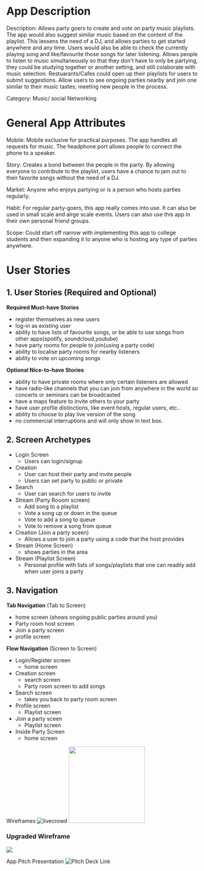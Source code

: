 # App Description

Description: Allows party goers to create and vote on party music playlists. The app would also suggest similar music based on the content of the playlist. This lessens the need of a DJ, and allows parties to get started anywhere and any time. Users would also be able to check the currently playing song and like/favourite those songs for later listening. Allows people to listen to music simultaneously so that they don't have to only be partying, they could be studying together or another setting, and still colaborate with music selection. Restuarants/Cafes could open up their playlists for users to submit suggestions. Allow users to see ongoing parties nearby and join one similar to their music tastes; meeting new people in the process.

Category: Music/ social Networking

# General App Attributes

Mobile: Mobile exclusive for practical purposes. The app handles all requests for music. The headphone port allows people to connect the phone to a speaker.

Story: Creates a bond between the people in the party. By allowing everyone to contribute to the playlist, users have a chance to jam out to their favorite songs without the need of a DJ.

Market: Anyone who enjoys partying or is a person who hosts parties regularly.

Habit: For regular party-goers, this app really comes into use. It can also be used in small scale and alrge scale events. Users can also use this app in their own personal friend groups.

Scope: Could start off narrow with implementing this app to college students and then expanding it to anyone who is hosting any type of parties anywhere.

# User Stories
## 1. User Stories (Required and Optional)

**Required Must-have Stories**
 * register themselves as new users
 * log-in as existing user
 * ability to have lists of favourite songs, or be able to use songs from other apps(spotify, soundcloud,youtube)
 * have party rooms for people to join(using a party code)
 * ability to localise party rooms for nearby listeners
 * ability to vote on upcoming songs
 

**Optional Nice-to-have Stories**
 * ability to have private rooms where only certain listeners are allowed 
 * have radio-like channels that you can join from anywhere in the world so concerts or seminars can be broadcasted
 * have a maps feature to invite others to your party
 * have user profile distinctions, like event hosts, regular users, etc..
 * ability to choose to play live version of the song
 * no commercial interruptions and will only show in text box.

## 2. Screen Archetypes

 * Login Screen
   * Users can login/signup
 * Creation
   * User can host their party and invite people
   * Users can set party to public or private
 * Search
     * User can search for users to invite
 * Stream (Party Rooom screen)
   * Add song to a playlist
   * Vote a song up or down in the queue
   * Vote to add a song to queue
   * Vote to remove a song from queue
 *  Creation (Join a party sceen)
     *  Allows a user to join a party using a code that the host provides 
 * Stream (Home Screen)
    * shows parties in the area
 * Stream (Playlist Screen)
    * Personal profile with lists of songs/playlists that one can readily add when user joins a party
## 3. Navigation

**Tab Navigation** (Tab to Screen)

 * home screen (shows ongoing public parties around you)
 * Party room host screen
 * Join a party screen
 * profile screen

**Flow Navigation** (Screen to Screen)

 * Login/Register screen
   * home screen
 * Creation screen
   * search screen
   * Party room screen to add songs
 * Search screen
    * takes you back to party room screen
 * Profile screen
     * Playlist screen 
 *  Join a party sceen
    *  Playlist screen
 * Inside Party Screen
    * home screen
    
    
Wireframes
![livecrowd](https://user-images.githubusercontent.com/29615839/48666889-3f630400-ea7f-11e8-9cb6-75e343c05138.png)
<img src="http://g.recordit.co/9Y7uhFDHG2.gif" width=200><br>
### Upgraded Wireframe
<img src="http://g.recordit.co/pKEvTPJ3v4.gif"><br>

App Pitch Presentation
![Pitch Deck Link](https://docs.google.com/presentation/d/1ggf4qPBYEGCHCdd3tEOgpqH0v4Sv7CDHzgCk0Jia8-A/edit?usp=sharing)




